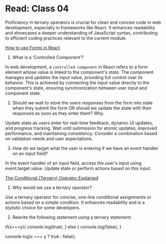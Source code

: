 # Read: Class 04

Proficiency in ternary operators is crucial for clean and concise code in web development, especially in frameworks like React. It enhances readability and showcases a deeper understanding of JavaScript syntax, contributing to efficient coding practices relevant to the current module.

[How to use Forms in React](https://www.robinwieruch.de/react-form/)

1. What is a ‘Controlled Component’?

In web development, a `controlled component` in React refers to a form element whose value is linked to the component's state. The component manages and updates the input value, providing full control over its behavior. This is achieved by connecting the input value directly to the component's state, ensuring synchronization between user input and component state.

2. Should we wait to store the users responses from the form into state when they submit the form OR should we update the state with their responses as soon as they enter them? Why.

Update state as users enter for real-time feedback, dynamic UI updates, and progress tracking. Wait until submission for atomic updates, improved performance, and maintaining consistency. Consider a combination based on validation needs and user expectations.

3. How do we target what the user is entering if we have an event handler on an input field?

In the event handler of an input field, access the user's input using event.target.value. Update state or perform actions based on this input.

[The Conditional (Ternary) Operator Explained](https://codeburst.io/javascript-the-conditional-ternary-operator-explained-cac7218beeff)

1. Why would we use a ternary operator?

Use a ternary operator for concise, one-line conditional assignments or actions based on a simple condition. It enhances readability and is a stylistic choice for some developers.

2. Rewrite the following statement using a ternary statement:

if(x===y){
  console.log(true);
} else {
  console.log(false);
}

console.log(x === y ? true : false);